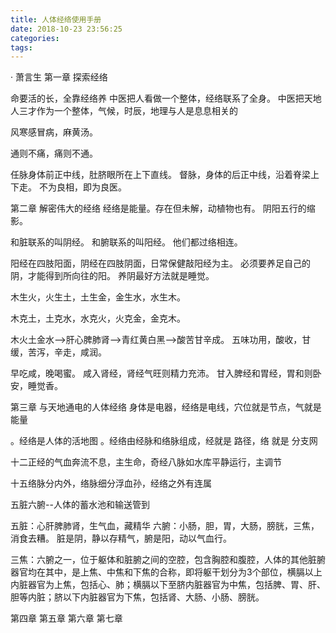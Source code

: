 ```yaml
---
title: 人体经络使用手册
date: 2018-10-23 23:56:25
categories:
tags:
---
```


· 萧言生
第一章 探索经络

命要活的长，全靠经络养
中医把人看做一个整体，经络联系了全身。
中医把天地人三才作为一个整体，气候，时辰，地理与人是息息相关的

风寒感冒病，麻黄汤。

通则不痛，痛则不通。

任脉身体前正中线，肚脐眼所在上下直线。
督脉，身体的后正中线，沿着脊梁上下走。
不为良相，即为良医。

第二章 解密伟大的经络
经络是能量。存在但未解，动植物也有。
阴阳五行的缩影。

和脏联系的叫阴经。
和腑联系的叫阳经。
他们都过络相连。

阳经在四肢阳面，阴经在四肢阴面，日常保健敲阳经为主。
必须要养足自己的阴，才能得到所向往的阳。
养阴最好方法就是睡觉。

木生火，火生土，土生金，金生水，水生木。

木克土，土克水，水克火，火克金，金克木。

木火土金水-->肝心脾肺肾-->青红黄白黑-->酸苦甘辛成。
五味功用，酸收，甘缓，苦泻，辛走，咸润。


早吃咸，晚喝蜜。 咸入肾经，肾经气旺则精力充沛。
甘入脾经和胃经，胃和则卧安，睡觉香。


第三章 与天地通电的人体经络
身体是电器，经络是电线，穴位就是节点，气就是能量

。经络是人体的活地图
。经络由经脉和络脉组成，经就是 路径，络 就是 分支网


十二正经的气血奔流不息，主生命，奇经八脉如水库平静运行，主调节

十五络脉分内外，络脉细分浮血孙，经络之外有连属

五脏六腑--人体的蓄水池和输送管到

五脏：心肝脾肺肾，生气血，藏精华
六腑：小肠，胆，胃，大肠，膀胱，三焦，消食去糟。
脏是阴，静以存精气，腑是阳，动以气血行。

三焦：六腑之一，位于躯体和脏腑之间的空腔，包含胸腔和腹腔，人体的其他脏腑器官均在其中，是上焦、中焦和下焦的合称，即将躯干划分为3个部位，横膈以上内脏器官为上焦，包括心、肺；横膈以下至脐内脏器官为中焦，包括脾、胃、肝、胆等内脏；脐以下内脏器官为下焦，包括肾、大肠、小肠、膀胱。


第四章
第五章
第六章
第七章

